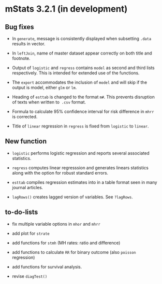 # mStats 3.2.1 (in development)

## Bug fixes

* In `generate`, message is consistently displayed when subsetting `.data` results in vector. 

* In `leftJoin`, name of master dataset appear correctly on both title and footnote.

* Output of `logistic` and `regress` contains `model` as second and third lists respectively. This is intended for extended use of the functions.

* The `export` accommodates the inclusion of `model` and will skip if the output is model, either `glm` or `lm`.

* Heading of `esttab` is changed to the format `m#`. This prevents disruption of texts when written to` .csv` format.

* Formula to calculate 95% confidence interval for risk difference in `mhrr` is corrected. 

* Title of `linear` regression in `regress` is fixed from `logistic` to `linear`. 


## New function 

* `logistic` performs logistic regression and reports several associated statistics. 

* `regress` computes linear regresssion and generates linears statistics along with the option for robust standard errors. 

* `esttab` compiles regression estimates into in a table format seen in many journal articles. 

* `lagRows()` creates lagged version of variables. See `?lagRows`.


## to-do-lists 

* fix multiple variable options in `mhor` and `mhrr` 

* add plot for `strate` 

* add functions for `stmh` (MH rates: ratio and difference)

* add functions to calculate `RR` for binary outcome (also `poisson` regression)

* add functions for survival analysis. 

* revise `diagTest() `
